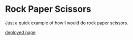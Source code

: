 # Rock Paper Scissors

Just a quick example of how I would do rock paper scissors.

[deployed page](https://niles87.github.io/rps/)

